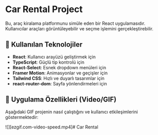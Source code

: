 # Car Rental Project 

Bu, araç kiralama platformunu simüle eden bir React uygulamasıdır. Kullanıcılar araçları görüntüleyebilir ve seçme işlemini gerçekleştirebilir.

## 🚀 Kullanılan Teknolojiler

- **React**: Kullanıcı arayüzü geliştirmek için
- **TypeScript**: Güçlü tip kontrolü için
- **React-Select**: Esnek dropdown menüleri için
- **Framer Motion**: Animasyonlar ve geçişler için
- **Tailwind CSS**: Hızlı ve duyarlı tasarımlar için
- **react-router-dom**: Sayfa yönlendirmeleri için

## 🎥 Uygulama Özellikleri (Video/GIF)

Aşağıdaki GIF projenin nasıl çalıştığını ve kullanıcı etkileşimlerini göstermektedir:

![][ezgif.com-video-speed.mp4]# Car Rental

